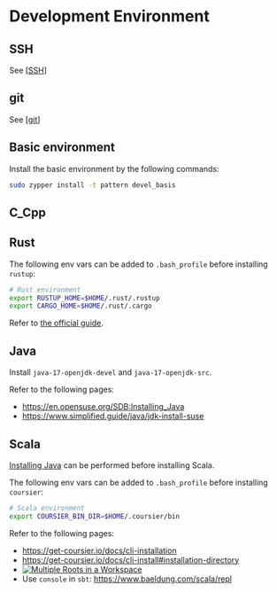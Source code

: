 # Development Environment

## SSH

See [[SSH]]

## git

See [[git]]

## Basic environment

Install the basic environment by the following commands:

```bash
sudo zypper install -t pattern devel_basis
```

## C_Cpp

## Rust

The following env vars can be added to `.bash_profile` before installing `rustup`:

```bash
# Rust environment
export RUSTUP_HOME=$HOME/.rust/.rustup
export CARGO_HOME=$HOME/.rust/.cargo
```

Refer to [the official guide]( https://doc.rust-lang.org/book/ch01-01-installation.html ).

## Java

Install `java-17-openjdk-devel` and `java-17-openjdk-src`.

Refer to the following pages:

- https://en.opensuse.org/SDB:Installing_Java
- https://www.simplified.guide/java/jdk-install-suse

## Scala

[Installing Java](#java) can be performed before installing Scala.

The following env vars can be added to `.bash_profile` before installing `coursier`:

```bash
# Scala environment
export COURSIER_BIN_DIR=$HOME/.coursier/bin
```

Refer to the following pages:

- https://get-coursier.io/docs/cli-installation
- https://get-coursier.io/docs/cli-install#installation-directory
- [![Multiple Roots in a Workspace](https://img.youtube.com/vi/alNInbRuQ_Y/0.jpg)](https://www.youtube.com/watch?v=alNInbRuQ_Y)
- Use `console` in `sbt`: https://www.baeldung.com/scala/repl

[//begin]: # "Autogenerated link references for markdown compatibility"
[SSH]: ../../../../development/remote/SSH.md "SSH configs"
[git]: ../../../../development/VCS/git.md "Git Operations"
[//end]: # "Autogenerated link references"
